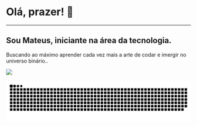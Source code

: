 # Olá, prazer! 🤝
<hr>
<h2> Sou Mateus, iniciante na área da tecnologia. </h2>

<p> Buscando ao máximo aprender cada vez mais a arte de codar e imergir no universo binário.. </p>        
<img src="https://img.ibxk.com.br/2014/3/materias/4805475817181134.gif" width="45px" />
  
  ![Snake animation](https://github.com/ellen2121/ellen2121/blob/output/github-contribution-grid-snake.svg)
 
